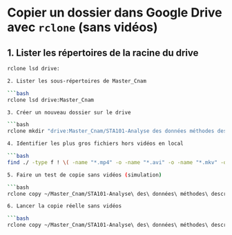 # Copier un dossier dans Google Drive avec `rclone` (sans vidéos)

## 1. Lister les répertoires de la racine du drive

```bash
rclone lsd drive:

2. Lister les sous-répertoires de Master_Cnam

```bash
rclone lsd drive:Master_Cnam

3. Créer un nouveau dossier sur le drive

```bash
rclone mkdir "drive:Master_Cnam/STA101-Analyse des données méthodes descriptives"

4. Identifier les plus gros fichiers hors vidéos en local

```bash
find ./ -type f ! \( -name "*.mp4" -o -name "*.avi" -o -name "*.mkv" -o -name "*.mov" \) -exec du -ah {} + | sort -rh | head -n 10

5. Faire un test de copie sans vidéos (simulation)

```bash
rclone copy ~/Master_Cnam/STA101-Analyse\ des\ données\ méthodes\ descriptives/ "drive:Master_Cnam/STA101-Analyse des données méthodes descriptives/" --progress --exclude "*.{mp4,avi,mov}" --dry-run

6. Lancer la copie réelle sans vidéos

```bash
rclone copy ~/Master_Cnam/STA101-Analyse\ des\ données\ méthodes\ descriptives/ "drive:Master_Cnam/STA101-Analyse des données méthodes descriptives/" --progress --exclude "*.{mp4,avi,mov}"

